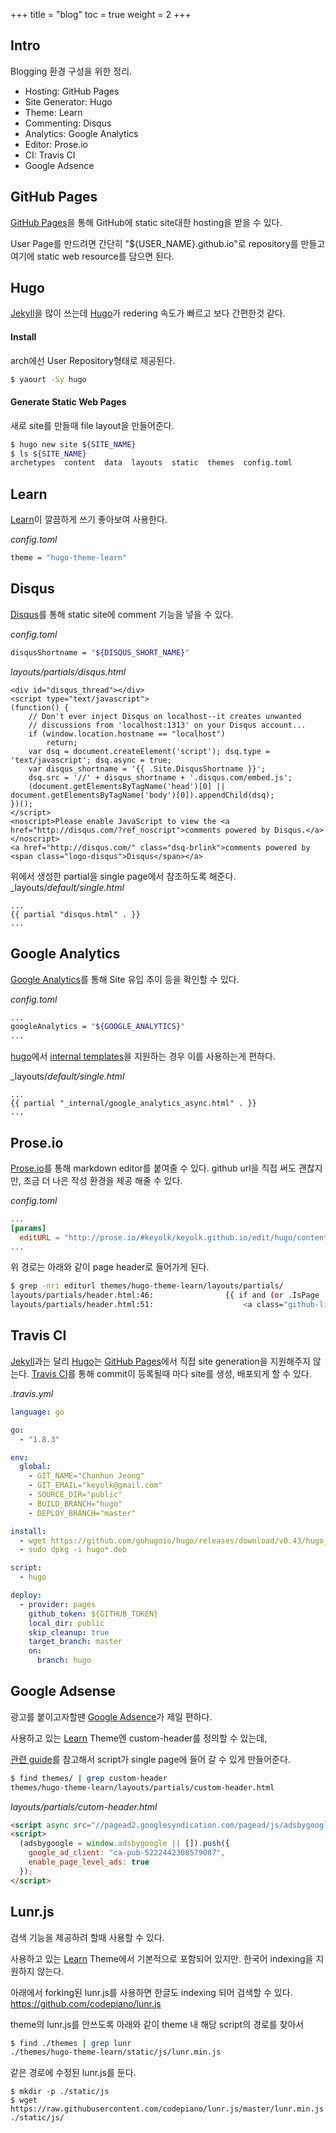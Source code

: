 +++
title  = "blog"
toc    = true
weight = 2
+++

## Intro
Blogging 환경 구성을 위한 정리.

- Hosting: GitHub Pages
- Site Generator: Hugo
- Theme: Learn
- Commenting: Disqus
- Analytics: Google Analytics
- Editor: Prose.io
- CI: Travis CI
- Google Adsence

## GitHub Pages

[GitHub Pages](https://pages.github.com/)을 통해 GitHub에 static site대한 hosting을 받을 수 있다.

User Page를 만드려면 간단히 "${USER_NAME}.github.io"로 repository를 만들고 여기에 static web resource를 담으면 된다.

## Hugo

[Jekyll](https://jekyllrb.com/)을 많이 쓰는데 [Hugo](https://gohugo.io/)가 redering 속도가 빠르고 보다 간편한것 같다.

#### Install

arch에선 User Repository형태로 제공된다.

```bash
$ yaourt -Sy hugo
```

#### Generate Static Web Pages

새로 site를 만들때 file layout을 만들어준다.

```bash
$ hugo new site ${SITE_NAME}
$ ls ${SITE_NAME}
archetypes  content  data  layouts  static  themes  config.toml
```

## Learn

[Learn](https://matcornic.github.io/hugo-learn-doc/basics/what-is-this-hugo-theme/)이 깔끔하게 쓰기 좋아보여 사용한다.

_config.toml_
```bash
theme = "hugo-theme-learn"
```

## Disqus

[Disqus](https://disqus.com/)를 통해 static site에 comment 기능을 넣을 수 있다.

_config.toml_
```bash
disqusShortname = "${DISQUS_SHORT_NAME}"
```

_layouts/partials/disqus.html_
```
<div id="disqus_thread"></div>
<script type="text/javascript">
(function() {
    // Don't ever inject Disqus on localhost--it creates unwanted
    // discussions from 'localhost:1313' on your Disqus account...
    if (window.location.hostname == "localhost")
        return;
    var dsq = document.createElement('script'); dsq.type = 'text/javascript'; dsq.async = true;
    var disqus_shortname = '{{ .Site.DisqusShortname }}';
    dsq.src = '//' + disqus_shortname + '.disqus.com/embed.js';
    (document.getElementsByTagName('head')[0] || document.getElementsByTagName('body')[0]).appendChild(dsq);
})();
</script>
<noscript>Please enable JavaScript to view the <a href="http://disqus.com/?ref_noscript">comments powered by Disqus.</a></noscript>
<a href="http://disqus.com/" class="dsq-brlink">comments powered by <span class="logo-disqus">Disqus</span></a>
```

위에서 생성한 partial을 single page에서 참조하도록 해준다.
_layouts/_default/single.html_
```
...
{{ partial "disqus.html" . }}
...
```

## Google Analytics

[Google Analytics](https://www.google.com/analytics/)를 통해 Site 유입 추이 등을 확인할 수 있다.

_config.toml_
```bash
...
googleAnalytics = "${GOOGLE_ANALYTICS}"
...
```

[hugo](https://gohugo.io)에서 [internal templates](https://gohugo.io/templates/internal/)을 지원하는 경우 이를 사용하는게 편하다.

_layouts/_default/single.html_
```
...
{{ partial "_internal/google_analytics_async.html" . }}
...
```

## Prose.io
[Prose.io](http://prose.io/)를 통해 markdown editor를 붙여줄 수 있다.
github url을 직접 써도 괜찮지만, 조금 더 나은 작성 환경을 제공 해줄 수 있다.

_config.toml_
```toml
...
[params]
  editURL = "http://prose.io/#keyolk/keyolk.github.io/edit/hugo/content/"
...
```

위 경로는 아래와 같이 page header로 들어가게 된다.

```bash
$ grep -nri editurl themes/hugo-theme-learn/layouts/partials/
layouts/partials/header.html:46:                {{ if and (or .IsPage .IsSection) .Site.Params.editURL }}
layouts/partials/header.html:51:                    <a class="github-link" href="{{ $Site.Params.editURL }}{{ replace $File.Dir "\\" "/" }}{{ $File.LogicalName }}" target="blank">
```

## Travis CI
[Jekyll](https://jekyllrb.com/)과는 달리 [Hugo](https://gohugo.io/)는 [GitHub Pages](https://pages.github.com/)에서 직접 site generation을 지원해주지 않는다.
[Travis CI](travis-ci.org)를 통해 commit이 등록될때 마다 site를 생성, 배포되게 할 수 있다.

_.travis.yml_
```yaml
language: go

go:
  - "1.8.3"

env:
  global:
    - GIT_NAME="Chanhun Jeong"
    - GIT_EMAIL="keyolk@gmail.com"
    - SOURCE_DIR="public"
    - BUILD_BRANCH="hugo"
    - DEPLOY_BRANCH="master"

install:
  - wget https://github.com/gohugoio/hugo/releases/download/v0.43/hugo_0.43_Linux-64bit.deb
  - sudo dpkg -i hugo*.deb

script:
  - hugo

deploy:
  - provider: pages
    github_token: ${GITHUB_TOKEN}
    local_dir: public
    skip_cleanup: true
    target_branch: master
    on:
      branch: hugo
```

## Google Adsense
광고를 붙이고자할땐 [Google Adsence](https://www.google.com/adsense)가 제일 편하다.

사용하고 있는 
[Learn](https://matcornic.github.io/hugo-learn-doc/basics/what-is-this-hugo-theme/) Theme엔 custom-header를 정의할 수 있는데,

[관련 guide](https://support.google.com/adsense/answer/181947?hl=en&ref_topic=28893&visit_id=1-636680046495836692-3681375313&rd=1)를 참고해서 script가
single page에 들어 갈 수 있게 만들어준다.

```bash
$ find themes/ | grep custom-header
themes/hugo-theme-learn/layouts/partials/custom-header.html
```

_layouts/partials/cutom-header.html_
```html
<script async src="//pagead2.googlesyndication.com/pagead/js/adsbygoogle.js"></script>
<script>
  (adsbygoogle = window.adsbygoogle || []).push({
    google_ad_client: "ca-pub-5222442308579087",
    enable_page_level_ads: true
  });
</script>
```

## Lunr.js
검색 기능을 제공하려 할때 사용할 수 있다.

사용하고 있는 
[Learn](https://matcornic.github.io/hugo-learn-doc/basics/what-is-this-hugo-theme/) Theme에서 기본적으로 포함되어 있지만. 한국어 indexing을 지원하지 않는다.

아래에서 forking된 lunr.js를 사용하면 한글도 indexing 되어 검색할 수 있다.
https://github.com/codepiano/lunr.js

theme의 lunr.js를 안쓰도록 아래와 같이 theme 내 해당 script의 경로를 찾아서

```bash
$ find ./themes | grep lunr
./themes/hugo-theme-learn/static/js/lunr.min.js
```

같은 경로에 수정된 lunr.js를 둔다.
```
$ mkdir -p ./static/js
$ wget https://raw.githubusercontent.com/codepiano/lunr.js/master/lunr.min.js ./static/js/
```
